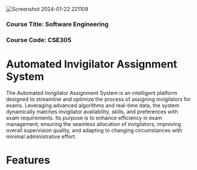 ![Screenshot 2024-01-22 221109](https://github.com/Mehrajmithu/Automated-Invigilator-Assigning-System/assets/67754468/568f9f56-4c26-41e4-a79c-ab7cec474999)

### Course Title: Software Engineering 
### Course Code: CSE305

# Automated Invigilator Assignment System 

The Automated Invigilator Assignment System is an intelligent platform designed to streamline and optimize the process of assigning invigilators for exams. Leveraging advanced algorithms and real-time data, the system dynamically matches invigilator availability, skills, and preferences with exam requirements. Its purpose is to enhance efficiency in exam management, ensuring the seamless allocation of invigilators, improving overall supervision quality, and adapting to changing circumstances with minimal administrative effort.

# Features 

